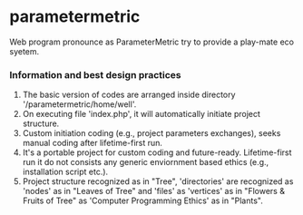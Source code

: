 # parametermetric
 Web program pronounce as ParameterMetric try to provide a play-mate eco syetem.

### Information and best design practices
1. The basic version of codes are arranged inside directory '<webroot or htdocs or www>/parametermetric/home/well'.
2. On executing file 'index.php', it will automatically initiate project structure.
3. Custom initiation coding (e.g., project parameters exchanges), seeks manual coding after lifetime-first run.
4. It's a portable project for custom coding and future-ready. Lifetime-first run it do not consists any generic enviornment based ethics (e.g., installation script etc.).
5. Project structure recognized as in "Tree", 'directories' are recognized as 'nodes' as in "Leaves of Tree" and 'files' as 'vertices' as in "Flowers & Fruits of Tree" as 'Computer Programming Ethics' as in "Plants".